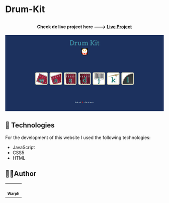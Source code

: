 # Drum-Kit

## <h4 align="center"> Check de live project here ---> <a href="https://wpnnt.github.io/Drum-Kit/">Live Project</a> </h4>
![Resultado final do projeto](Preview.png)

## 💼 Technologies

For the development of this website I used the following technologies:

- JavaScript  
- CSS5
- HTML

<h2> 🐱‍💻Author</h2>
<table>
  <tr>
    <td align="center">
      <a href="https://github.com/Wpnnt">
        <img src="https://avatars.githubusercontent.com/u/93552279?s=400&u=20853ee847f2ed5e1993543368b4b53e6653ad97&v=4" width="100px;" alt=""/><br>
        <sub>
          <b>Warph</b>
        </sub>
      </a>
    </td>
  </tr>
</table>
